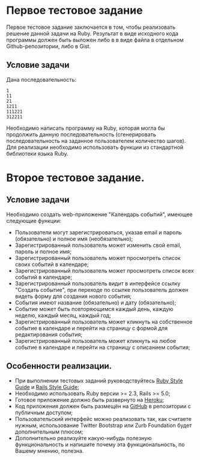 # Первое тестовое задание

Первое тестовое задание заключается в том, чтобы реализовать решение
данной задачи на Ruby. Результат в виде исходного кода программы должен быть выложен либо в в виде файла в отдельном Github-репозитории, либо в Gist.

## Условие задачи

Дана последовательность:

```
1
11
21
1211
111221
312211
```
Необходимо написать программу на Ruby, которая могла бы продолжить данную последовательность (сгенерировать последовательность на заданное пользователем количество шагов). Для реализации необходимо использовать функции из стандартной библиотеки языка Ruby.

# Второе тестовое задание.

## Условие задачи

Необходимо создать web-приложение "Календарь событий", имеющее следующие функции:

* Пользователи могут зарегистрироваться, указав email и пароль (обязательно) и полное имя (необязательно);
* Зарегистрированный пользователь может изменить свой email, пароль и полное имя;
* Зарегистрированный пользователь может просмотреть список своих событий в календаре;
* Зарегистрированный пользователь может просмотреть список всех событий в календаре;
* Зарегистрированный пользователь видит в интерфейсе ссылку "Создать событие", при переходе по ссылке пользователь должен видеть форму для создания нового события;
* События имеют название (обязательно) и дату (обязательно);
* Событие может быть повторяющимся каждый день, каждую неделю, каждый месяц, каждый год;
* Зарегистрированный пользователь может кликнуть на собственное событие в календаре и перейти на страницу с формой для редактирования события;
* Зарегистрированный пользователь может кликнуть на любое событие в календаре и перейти на страницу с описанием события;

## Особенности реализации.

* При выполнении тестовых заданий руководствуйтесь [Ruby Style Guide](https://github.com/bbatsov/ruby-style-guide) и [Rails Style Guide](https://github.com/bbatsov/rails-style-guide);
* Необходимо использовать Ruby версии >= 2.3, Rails >= 5.0;
* Готовое приложение должно быть развернуто на [Heroku](https://heroku.com);
* Код приложения должен быть размещён на [GitHub](http://github.com) в репозитории с публичным доступом;
* Пользовательский интерфейс можно реализовать так, как считаете нужным, использование Twitter Bootstrap или Zurb Foundation будет дополнительным плюсом;
* Дополнительно реализуйте какую-нибудь полезную функциональность и напишите почему эта функциональность, по Вашему мнению, полезна.
